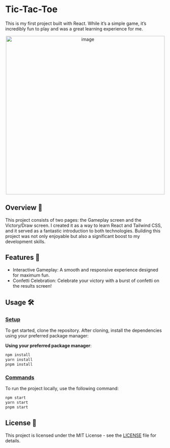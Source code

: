 # Tic-Tac-Toe

This is my first project built with React. While it’s a simple game, it’s incredibly fun to play and was a great learning experience for me.

<p align="center">
  <img width="500" alt="image" src="https://github.com/user-attachments/assets/d2d39aa5-5105-4ee8-a0be-dac9f4fa4ff6" />
</p>

## Overview 🧭

This project consists of two pages: the Gameplay screen and the Victory/Draw screen. I created it as a way to learn React and Tailwind CSS, and it served as a fantastic introduction to both technologies. Building this project was not only enjoyable but also a significant boost to my development skills.

## Features 🔧

- Interactive Gameplay: A smooth and responsive experience designed for maximum fun.
- Confetti Celebration: Celebrate your victory with a burst of confetti on the results screen!

## Usage 🛠️

### <ins>Setup</ins>

To get started, clone the repository. After cloning, install the dependencies using your preferred package manager:

**Using your preferred package manager**:
```bash
npm install
yarn install
pnpm install
```

### <ins>Commands</ins>

To run the project locally, use the following command:

```python
npm start
yarn start
pnpm start
```

## License 📄

This project is licensed under the MIT License - see the [LICENSE](LICENSE) file for details.
